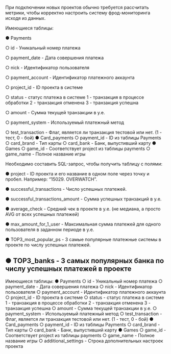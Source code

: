При подключении новых проектов обычно требуется рассчитать метрики, чтобы корректно настроить
систему фрод-мониторинга исходя из данных.

Имеющиеся таблицы:

● Payments 

○ id - Уникальный номер платежа 

○ payment_date - Дата совершения платежа 

○ nick - Идентификатор пользователя 

○ payment_account - Идентификатор платежного аккаунта 

○ project_id - ID проекта в системе 

○ status - статус платежа в системе 
  1 - транзакция в процессе обработки 
  2 - транзакция отменена 
  3 - транзакция успешна 
  
○ amount - Сумма текущей транзакции в у.е. 

○ payment_system - Используемый платежный метод 

○ test_transaction - Флаг, является ли транзакция тестовой или нет. 
  (1 - тест, 0 - бой) 
● Card_payments 
○ payment_id - ID из таблицы Payments 
○ card_brand - Тип карты 
○ card_bank - Банк, выпустивший карту 
● Games 
○ game_id - Соответствует project из таблицы payments 
○ game_name - Полное название игры 

Необходимо составить SQL-запрос, чтобы получить таблицу с
полями:

● project - ID проекта и его название в одном поле через точку и пробел. Например: “15029. OVERWATCH”.

● successful_transactions - Число успешных платежей.

● successful_transactions_amount - Сумма успешных транзакций в у.е.

● average_check - Средний чек в проекте в у.е. (не медиана, а просто AVG от всех успешных платежей)

● max_amount_for_1_user - Максимальная сумма платежей для одного пользователя в заданном периоде в
у.е.

● TOP3_most_popular_ps - 3 самые популярные платежные системы в проекте по числу успешных платежей.

● TOP3_banks - 3 самых популярных банка по числу успешных платежей в проекте
---
Имеющиеся таблицы: 
● Payments 
○ id - Уникальный номер платежа 
○ payment_date - Дата совершения платежа 
○ nick - Идентификатор пользователя 
○ payment_account - Идентификатор платежного аккаунта 
○ project_id - ID проекта в системе 
○ status - статус платежа в системе 
1 - транзакция в процессе обработки 
2 - транзакция отменена 
3 - транзакция успешна 
○ amount - Сумма текущей транзакции в у.е. 
○ payment_system - Используемый платежный метод 
○ test_transaction - Флаг, является ли транзакция тестовой или нет. 
(1 - тест, 0 - бой) 
● Card_payments 
○ payment_id - ID из таблицы Payments 
○ card_brand - Тип карты 
○ card_bank - Банк, выпустивший карту 
● Games 
○ game_id - Соответствует project из таблицы payments 
○ game_name - Полное название игры 
○ additional_settings - Строка дополнительных настроек проекта
